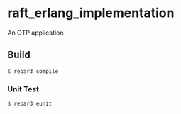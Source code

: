 raft_erlang_implementation
=====

An OTP application

Build
-----

    $ rebar3 compile


### Unit Test
```
$ rebar3 eunit
```
